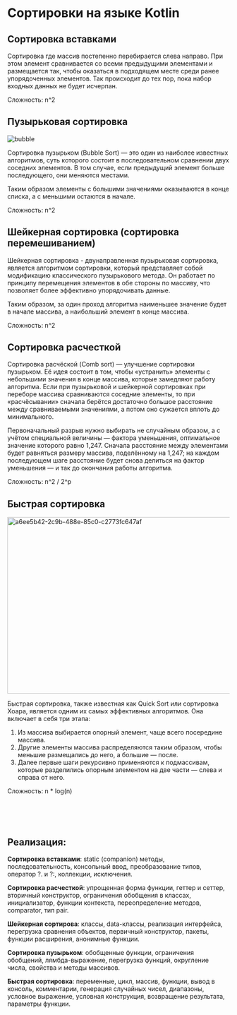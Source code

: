 # Сортировки на языке Kotlin

## Сортировка вставками

Сортировка где массив постепенно перебирается слева направо. 
При этом элемент сравнивается со всеми предыдущими элементами и 
размещается так, чтобы оказаться в подходящем месте среди ранее 
упорядоченных элементов. Так происходит до тех пор, пока набор 
входных данных не будет исчерпан.

Сложность: n^2


## Пузырьковая сортировка

![bubble](https://github.com/user-attachments/assets/bf20a581-a518-4d6f-95bf-40c28de2bb73)

Сортировка пузырьком (Bubble Sort) — это один из наиболее известных 
алгоритмов, суть которого состоит в последовательном сравнении двух 
соседних элементов. В том случае, если предыдущий элемент больше последующего, 
они меняются местами.

Таким образом элементы с большими значениями оказываются в конце списка, 
а с меньшими остаются в начале.

Сложность: n^2


## Шейкерная сортировка (сортировка перемешиванием)

Шейкерная сортировка - двунаправленная пузырьковая сортировка, является 
алгоритмом сортировки, который представляет собой модификацию классического 
пузырькового метода. Он работает по принципу перемещения элементов в обе 
стороны по массиву, что позволяет более эффективно упорядочивать данные.

Таким образом, за один проход алгоритма наименьшее значение будет 
в начале массива, а наибольший элемент в конце массива.

Сложность: n^2


## Сортировка расчесткой

Сортировка расчёской (Comb sort) — улучшение сортировки пузырьком. 
Её идея состоит в том, чтобы «устранить» элементы с небольшими значения в конце 
массива, которые замедляют работу алгоритма. Если при пузырьковой и шейкерной 
сортировках при переборе массива сравниваются соседние элементы, то 
при «расчёсывании» сначала берётся достаточно большое расстояние между 
сравниваемыми значениями, а потом оно сужается вплоть до минимального.

Первоначальный разрыв нужно выбирать не случайным образом, а с учётом 
специальной величины — фактора уменьшения, оптимальное значение которого 
равно 1,247. Сначала расстояние между элементами будет равняться размеру 
массива, поделённому на 1,247; на каждом последующем шаге расстояние будет 
снова делиться на фактор уменьшения — и так до окончания работы алгоритма.

Сложность: n^2 / 2^p


## Быстрая сортировка

<img width="649" height="400" alt="a6ee5b42-2c9b-488e-85c0-c2773fc647af" src="https://github.com/user-attachments/assets/2e44ce6c-214b-47cb-a3b7-0eac587a4f5f" />


Быстрая сортировка, также известная как Quick Sort или сортировка Хоара, 
является одним их самых эффективных алгоритмов. 
Она включает в себя три этапа:

1) Из массива выбирается опорный элемент, чаще всего посередине массива.
2) Другие элементы массива распределяются таким образом, чтобы меньшие размещались до него, а большие — после.
3) Далее первые шаги рекурсивно применяются к подмассивам, которые разделились опорным элементом на две части — слева и справа от него.

Сложность: n * log(n)

<br/>
<br/>
<br/>

## Реализация:

**Сортировка вставками**: static (companion) методы, последовательность, 
консольный ввод, преобразование типов, оператор ?. и ?:, коллекции, 
исключения.

**Сортировка расчесткой**: упрощенная форма функции, геттер и сеттер,
вторичный конструктор, ограничения обобщения в классах, инициализатор,
функции контекста, переопределение методов, comparator, тип pair.

**Шейкерная сортирова**: классы, data-классы, реализация интерфейса, 
перегрузка сравнения объектов, первичный конструктор, пакеты, 
функции расширения, анонимные функции.

**Сортировка пузырьком**: обобщенные функции, ограничения обобщений, 
лямбда-выражение, перегрузка функций, округление числа, свойства и 
методы массивов.

**Быстрая сортировка**: переменные, цикл, массив, функции, вывод в консоль, 
комментарии, генерация случайных чисел, диапазоны, условное выражение, 
условная конструкция, возвращение результата, параметры функции.